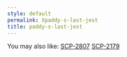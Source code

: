 ```yaml
---
style: default
permalink: Xpaddy-s-last-jest
title: paddy-s-last-jest
---
```

You may also like:
[SCP-2807](http://scp-wiki.net/scp-2807)
[SCP-2179](http://scp-wiki.net/scp-2179)